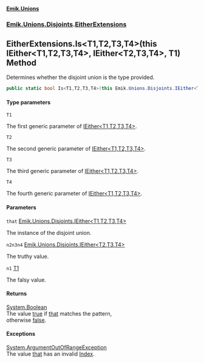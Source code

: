 #### [Emik.Unions](index.md 'index')
### [Emik.Unions.Disjoints](Emik.Unions.Disjoints.md 'Emik.Unions.Disjoints').[EitherExtensions](EitherExtensions.md 'Emik.Unions.Disjoints.EitherExtensions')

## EitherExtensions.Is<T1,T2,T3,T4>(this IEither<T1,T2,T3,T4>, IEither<T2,T3,T4>, T1) Method

Determines whether the disjoint union is the type provided.

```csharp
public static bool Is<T1,T2,T3,T4>(this Emik.Unions.Disjoints.IEither<T1,T2,T3,T4> that, out Emik.Unions.Disjoints.IEither<T2,T3,T4>? n2n3n4, out T1? n1);
```
#### Type parameters

<a name='Emik.Unions.Disjoints.EitherExtensions.Is_T1,T2,T3,T4_(thisEmik.Unions.Disjoints.IEither_T1,T2,T3,T4_,Emik.Unions.Disjoints.IEither_T2,T3,T4_,T1).T1'></a>

`T1`

The first generic parameter of [IEither&lt;T1,T2,T3,T4&gt;](IEither_T1,T2,T3,T4_.md 'Emik.Unions.Disjoints.IEither<T1,T2,T3,T4>').

<a name='Emik.Unions.Disjoints.EitherExtensions.Is_T1,T2,T3,T4_(thisEmik.Unions.Disjoints.IEither_T1,T2,T3,T4_,Emik.Unions.Disjoints.IEither_T2,T3,T4_,T1).T2'></a>

`T2`

The second generic parameter of [IEither&lt;T1,T2,T3,T4&gt;](IEither_T1,T2,T3,T4_.md 'Emik.Unions.Disjoints.IEither<T1,T2,T3,T4>').

<a name='Emik.Unions.Disjoints.EitherExtensions.Is_T1,T2,T3,T4_(thisEmik.Unions.Disjoints.IEither_T1,T2,T3,T4_,Emik.Unions.Disjoints.IEither_T2,T3,T4_,T1).T3'></a>

`T3`

The third generic parameter of [IEither&lt;T1,T2,T3,T4&gt;](IEither_T1,T2,T3,T4_.md 'Emik.Unions.Disjoints.IEither<T1,T2,T3,T4>').

<a name='Emik.Unions.Disjoints.EitherExtensions.Is_T1,T2,T3,T4_(thisEmik.Unions.Disjoints.IEither_T1,T2,T3,T4_,Emik.Unions.Disjoints.IEither_T2,T3,T4_,T1).T4'></a>

`T4`

The fourth generic parameter of [IEither&lt;T1,T2,T3,T4&gt;](IEither_T1,T2,T3,T4_.md 'Emik.Unions.Disjoints.IEither<T1,T2,T3,T4>').
#### Parameters

<a name='Emik.Unions.Disjoints.EitherExtensions.Is_T1,T2,T3,T4_(thisEmik.Unions.Disjoints.IEither_T1,T2,T3,T4_,Emik.Unions.Disjoints.IEither_T2,T3,T4_,T1).that'></a>

`that` [Emik.Unions.Disjoints.IEither&lt;](IEither_T1,T2,T3,T4_.md 'Emik.Unions.Disjoints.IEither<T1,T2,T3,T4>')[T1](EitherExtensions.Is.TzgQ2hgtdVNfq3u+PtUQ9A.md#Emik.Unions.Disjoints.EitherExtensions.Is_T1,T2,T3,T4_(thisEmik.Unions.Disjoints.IEither_T1,T2,T3,T4_,Emik.Unions.Disjoints.IEither_T2,T3,T4_,T1).T1 'Emik.Unions.Disjoints.EitherExtensions.Is<T1,T2,T3,T4>(this Emik.Unions.Disjoints.IEither<T1,T2,T3,T4>, Emik.Unions.Disjoints.IEither<T2,T3,T4>, T1).T1')[,](IEither_T1,T2,T3,T4_.md 'Emik.Unions.Disjoints.IEither<T1,T2,T3,T4>')[T2](EitherExtensions.Is.TzgQ2hgtdVNfq3u+PtUQ9A.md#Emik.Unions.Disjoints.EitherExtensions.Is_T1,T2,T3,T4_(thisEmik.Unions.Disjoints.IEither_T1,T2,T3,T4_,Emik.Unions.Disjoints.IEither_T2,T3,T4_,T1).T2 'Emik.Unions.Disjoints.EitherExtensions.Is<T1,T2,T3,T4>(this Emik.Unions.Disjoints.IEither<T1,T2,T3,T4>, Emik.Unions.Disjoints.IEither<T2,T3,T4>, T1).T2')[,](IEither_T1,T2,T3,T4_.md 'Emik.Unions.Disjoints.IEither<T1,T2,T3,T4>')[T3](EitherExtensions.Is.TzgQ2hgtdVNfq3u+PtUQ9A.md#Emik.Unions.Disjoints.EitherExtensions.Is_T1,T2,T3,T4_(thisEmik.Unions.Disjoints.IEither_T1,T2,T3,T4_,Emik.Unions.Disjoints.IEither_T2,T3,T4_,T1).T3 'Emik.Unions.Disjoints.EitherExtensions.Is<T1,T2,T3,T4>(this Emik.Unions.Disjoints.IEither<T1,T2,T3,T4>, Emik.Unions.Disjoints.IEither<T2,T3,T4>, T1).T3')[,](IEither_T1,T2,T3,T4_.md 'Emik.Unions.Disjoints.IEither<T1,T2,T3,T4>')[T4](EitherExtensions.Is.TzgQ2hgtdVNfq3u+PtUQ9A.md#Emik.Unions.Disjoints.EitherExtensions.Is_T1,T2,T3,T4_(thisEmik.Unions.Disjoints.IEither_T1,T2,T3,T4_,Emik.Unions.Disjoints.IEither_T2,T3,T4_,T1).T4 'Emik.Unions.Disjoints.EitherExtensions.Is<T1,T2,T3,T4>(this Emik.Unions.Disjoints.IEither<T1,T2,T3,T4>, Emik.Unions.Disjoints.IEither<T2,T3,T4>, T1).T4')[&gt;](IEither_T1,T2,T3,T4_.md 'Emik.Unions.Disjoints.IEither<T1,T2,T3,T4>')

The instance of the disjoint union.

<a name='Emik.Unions.Disjoints.EitherExtensions.Is_T1,T2,T3,T4_(thisEmik.Unions.Disjoints.IEither_T1,T2,T3,T4_,Emik.Unions.Disjoints.IEither_T2,T3,T4_,T1).n2n3n4'></a>

`n2n3n4` [Emik.Unions.Disjoints.IEither&lt;](IEither_T1,T2,T3_.md 'Emik.Unions.Disjoints.IEither<T1,T2,T3>')[T2](EitherExtensions.Is.TzgQ2hgtdVNfq3u+PtUQ9A.md#Emik.Unions.Disjoints.EitherExtensions.Is_T1,T2,T3,T4_(thisEmik.Unions.Disjoints.IEither_T1,T2,T3,T4_,Emik.Unions.Disjoints.IEither_T2,T3,T4_,T1).T2 'Emik.Unions.Disjoints.EitherExtensions.Is<T1,T2,T3,T4>(this Emik.Unions.Disjoints.IEither<T1,T2,T3,T4>, Emik.Unions.Disjoints.IEither<T2,T3,T4>, T1).T2')[,](IEither_T1,T2,T3_.md 'Emik.Unions.Disjoints.IEither<T1,T2,T3>')[T3](EitherExtensions.Is.TzgQ2hgtdVNfq3u+PtUQ9A.md#Emik.Unions.Disjoints.EitherExtensions.Is_T1,T2,T3,T4_(thisEmik.Unions.Disjoints.IEither_T1,T2,T3,T4_,Emik.Unions.Disjoints.IEither_T2,T3,T4_,T1).T3 'Emik.Unions.Disjoints.EitherExtensions.Is<T1,T2,T3,T4>(this Emik.Unions.Disjoints.IEither<T1,T2,T3,T4>, Emik.Unions.Disjoints.IEither<T2,T3,T4>, T1).T3')[,](IEither_T1,T2,T3_.md 'Emik.Unions.Disjoints.IEither<T1,T2,T3>')[T4](EitherExtensions.Is.TzgQ2hgtdVNfq3u+PtUQ9A.md#Emik.Unions.Disjoints.EitherExtensions.Is_T1,T2,T3,T4_(thisEmik.Unions.Disjoints.IEither_T1,T2,T3,T4_,Emik.Unions.Disjoints.IEither_T2,T3,T4_,T1).T4 'Emik.Unions.Disjoints.EitherExtensions.Is<T1,T2,T3,T4>(this Emik.Unions.Disjoints.IEither<T1,T2,T3,T4>, Emik.Unions.Disjoints.IEither<T2,T3,T4>, T1).T4')[&gt;](IEither_T1,T2,T3_.md 'Emik.Unions.Disjoints.IEither<T1,T2,T3>')

The truthy value.

<a name='Emik.Unions.Disjoints.EitherExtensions.Is_T1,T2,T3,T4_(thisEmik.Unions.Disjoints.IEither_T1,T2,T3,T4_,Emik.Unions.Disjoints.IEither_T2,T3,T4_,T1).n1'></a>

`n1` [T1](EitherExtensions.Is.TzgQ2hgtdVNfq3u+PtUQ9A.md#Emik.Unions.Disjoints.EitherExtensions.Is_T1,T2,T3,T4_(thisEmik.Unions.Disjoints.IEither_T1,T2,T3,T4_,Emik.Unions.Disjoints.IEither_T2,T3,T4_,T1).T1 'Emik.Unions.Disjoints.EitherExtensions.Is<T1,T2,T3,T4>(this Emik.Unions.Disjoints.IEither<T1,T2,T3,T4>, Emik.Unions.Disjoints.IEither<T2,T3,T4>, T1).T1')

The falsy value.

#### Returns
[System.Boolean](https://docs.microsoft.com/en-us/dotnet/api/System.Boolean 'System.Boolean')  
The value [true](https://docs.microsoft.com/en-us/dotnet/csharp/language-reference/builtin-types/bool 'https://docs.microsoft.com/en-us/dotnet/csharp/language-reference/builtin-types/bool') if [that](EitherExtensions.Is.TzgQ2hgtdVNfq3u+PtUQ9A.md#Emik.Unions.Disjoints.EitherExtensions.Is_T1,T2,T3,T4_(thisEmik.Unions.Disjoints.IEither_T1,T2,T3,T4_,Emik.Unions.Disjoints.IEither_T2,T3,T4_,T1).that 'Emik.Unions.Disjoints.EitherExtensions.Is<T1,T2,T3,T4>(this Emik.Unions.Disjoints.IEither<T1,T2,T3,T4>, Emik.Unions.Disjoints.IEither<T2,T3,T4>, T1).that') matches the pattern,  
otherwise [false](https://docs.microsoft.com/en-us/dotnet/csharp/language-reference/builtin-types/bool 'https://docs.microsoft.com/en-us/dotnet/csharp/language-reference/builtin-types/bool').

#### Exceptions

[System.ArgumentOutOfRangeException](https://docs.microsoft.com/en-us/dotnet/api/System.ArgumentOutOfRangeException 'System.ArgumentOutOfRangeException')  
The value [that](EitherExtensions.Is.TzgQ2hgtdVNfq3u+PtUQ9A.md#Emik.Unions.Disjoints.EitherExtensions.Is_T1,T2,T3,T4_(thisEmik.Unions.Disjoints.IEither_T1,T2,T3,T4_,Emik.Unions.Disjoints.IEither_T2,T3,T4_,T1).that 'Emik.Unions.Disjoints.EitherExtensions.Is<T1,T2,T3,T4>(this Emik.Unions.Disjoints.IEither<T1,T2,T3,T4>, Emik.Unions.Disjoints.IEither<T2,T3,T4>, T1).that') has an invalid [Index](IEither.Index.md 'Emik.Unions.Disjoints.IEither.Index').